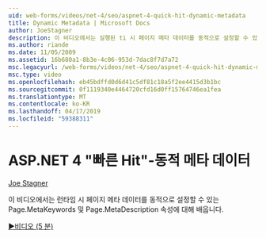 ```yaml
---
uid: web-forms/videos/net-4/seo/aspnet-4-quick-hit-dynamic-metadata
title: Dynamic Metadata | Microsoft Docs
author: JoeStagner
description: 이 비디오에서는 실행된 ti 시 페이지 메타 데이터를 동적으로 설정할 수 있는 Page.MetaKeywords 및 Page.MetaDescription 속성에 대해 배우게 됩니다...
ms.author: riande
ms.date: 11/05/2009
ms.assetid: 16b680a1-8b3e-4c06-953d-7dac8f7d7a72
msc.legacyurl: /web-forms/videos/net-4/seo/aspnet-4-quick-hit-dynamic-metadata
msc.type: video
ms.openlocfilehash: eb45bdffd0d6d41c5df81c18a5f2ee4415d3b1bc
ms.sourcegitcommit: 0f1119340e4464720cfd16d0ff15764746ea1fea
ms.translationtype: MT
ms.contentlocale: ko-KR
ms.lasthandoff: 04/17/2019
ms.locfileid: "59388311"
---
```

# <a name="aspnet-4-quick-hit---dynamic-metadata"></a>ASP.NET 4 "빠른 Hit"-동적 메타 데이터

[Joe Stagner](https://github.com/JoeStagner)

이 비디오에서는 런타임 시 페이지 메타 데이터를 동적으로 설정할 수 있는 Page.MetaKeywords 및 Page.MetaDescription 속성에 대해 배웁니다. 

[&#9654;비디오 (5 분)](https://channel9.msdn.com/Blogs/ASP-NET-Site-Videos/aspnet-4-quick-hit-dynamic-metadata)
